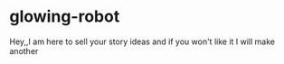 # glowing-robot
Hey,,I am here to sell your story ideas and if you won't like it I will make another 

